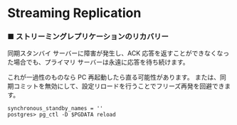 # Streaming Replication

### ■ ストリーミングレプリケーションのリカバリー

同期スタンバイ サーバーに障害が発生し、ACK 応答を返すことができなくなった場合でも、プライマリ サーバーは永遠に応答を待ち続けます。

これが一過性のものなら PC 再起動したら直る可能性があります。
または、同期コミットを無効にして、設定リロードを行うことでフリーズ再発を回避できます。

```pwsh
synchronous_standby_names = ''
postgres> pg_ctl -D $PGDATA reload
```
